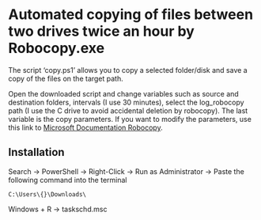 # Automated copying of files between two drives twice an hour by Robocopy.exe

The script ‘copy.ps1’ allows you to copy a selected folder/disk and save a copy of the files on the target path.

Open the downloaded script and change variables such as source and destination folders, intervals (I use 30 minutes), select the log_robocopy path (I use the C drive to avoid accidental deletion by robocopy). The last variable is the copy parameters. If you want to modify the parameters, use this link to [Microsoft Documentation Robocopy](https://learn.microsoft.com/en-us/windows-server/administration/windows-commands/robocopy).

## Installation

Search -> PowerShell -> Right-Click -> Run as Administrator -> Paste the following command into the terminal
```
C:\Users\{}\Downloads\
```

Windows + R -> taskschd.msc